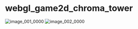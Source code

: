 # webgl_game2d_chroma_tower

![image_001_0000](https://github.com/webunity/webgl_game2d_chroma_tower/assets/62178856/f2d09c30-37f9-4ce9-84c6-c6259a361a5d)
![image_002_0000](https://github.com/webunity/webgl_game2d_chroma_tower/assets/62178856/18f20ae2-0c12-48a3-94e6-374d8ddb2daa)
